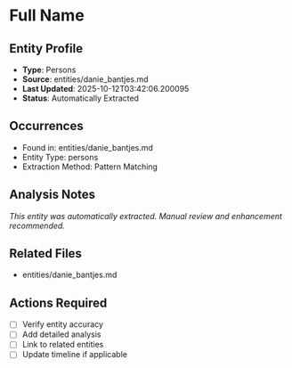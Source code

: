 # Full Name

## Entity Profile
- **Type**: Persons
- **Source**: entities/danie_bantjes.md
- **Last Updated**: 2025-10-12T03:42:06.200095
- **Status**: Automatically Extracted

## Occurrences
- Found in: entities/danie_bantjes.md
- Entity Type: persons
- Extraction Method: Pattern Matching

## Analysis Notes
*This entity was automatically extracted. Manual review and enhancement recommended.*

## Related Files
- entities/danie_bantjes.md

## Actions Required
- [ ] Verify entity accuracy
- [ ] Add detailed analysis
- [ ] Link to related entities
- [ ] Update timeline if applicable
